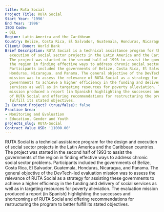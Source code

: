 ```yaml
---
title: Ruta Social
Project Title: RUTA Social
Start Year: '1996'
End Year: '1996'
ISO3 Code:
- BEL
Region: Latin America and the Caribbean
Country: Belize, Costa Rica, El Salvador, Guatemala, Honduras, Nicaragua, and Panama
Client/ Donor: World Bank
Brief Description: RUTA Social is a technical assistance program for the design and
  execution of social sector projects in the Latin America and the Caribbean countries.
  The project was started in the second half of 1993 to assist the governments of
  the region in finding effective ways to address chronic social sector problems.
  Participants included the governments of Belize, Costa Rica, El Salvador, Guatemala,
  Honduras, Nicaragua, and Panama. The general objective of the DevTech-led evaluation
  mission was to assess the relevance of RUTA Social as a strategy for assisting these
  governments to achieve a higher efficiency in the funding and delivery of social
  services as well as in targeting resources for poverty alleviation. The evaluation
  mission produced a report (in Spanish) highlighting the successes and shortcomings
  of RUTA Social and offering recommendations for restructuring the program to better
  fulfill its stated objectives.
Is Current Project? (true/false): false
Practice Area:
- Monitoring and Evaluation
- Education, Gender and Youth
projects_slug: RUTA-Social
Contract Value USD: '11000.00'
---
```


RUTA Social is a technical assistance program for the design and execution of social sector projects in the Latin America and the Caribbean countries. The project was started in the second half of 1993 to assist the governments of the region in finding effective ways to address chronic social sector problems. Participants included the governments of Belize, Costa Rica, El Salvador, Guatemala, Honduras, Nicaragua, and Panama. The general objective of the DevTech-led evaluation mission was to assess the relevance of RUTA Social as a strategy for assisting these governments to achieve a higher efficiency in the funding and delivery of social services as well as in targeting resources for poverty alleviation. The evaluation mission produced a report (in Spanish) highlighting the successes and shortcomings of RUTA Social and offering recommendations for restructuring the program to better fulfill its stated objectives.